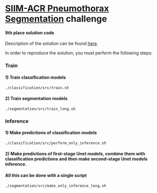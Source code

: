# [SIIM-ACR Pneumothorax Segmentation](https://www.kaggle.com/c/siim-acr-pneumothorax-segmentation) challenge

#### 9th place solution code

Description of the solution can be found [here](https://www.kaggle.com/c/siim-acr-pneumothorax-segmentation/discussion/108060).


In order to reproduce the solution, you must perform the following steps:

### Train
#### 1) Train classification models
```
./classification/src/train.sh
```

#### 2) Train segmentation models
```
./segmentation/src/train_long.sh
``` 

### Inference
#### 1) Make predictions of classification models
```
./classification/src/perform_only_inference.sh
```
#### 2) Make predictions of first-stage Unet models, combine them with classification predictions and then make second-stage Unet models inference.
#### All this can be done with a single script
```
./segmentation/src/make_only_inference_long.sh
```
